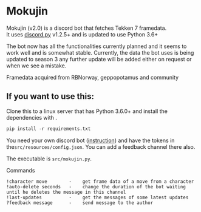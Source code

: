 # Mokujin

Mokujin (v2.0) is a discord bot that fetches Tekken 7 framedata.  
It uses [discord.py](https://github.com/Rapptz/discord.py) v1.2.5+ and is updated to use Python 3.6+

The bot now has all the functionalities currently planned and it seems to work well and is somewhat stable. Currently, the data the bot uses is being updated to season 3 any further update will be added either on request or when we see a mistake.

Framedata acquired from RBNorway, geppopotamus and community


## If you want to use this:

Clone this to a linux server that has Python 3.6.0+ and install the dependencies with .
```py
pip install -r requirements.txt
```
 
You need your own discord bot ([instruction](https://github.com/reactiflux/discord-irc/wiki/Creating-a-discord-bot-&-getting-a-token)) and have the tokens in the`src/resources/config.json`. You can add a feedback channel there also.


The executable is `src/mokujin.py`.

Commands
```
!character move        -    get frame data of a move from a character
!auto-delete seconds   -    change the duration of the bot waiting until he deletes the message in this channel
!last-updates          -    get the messages of some latest updates
?feedback message      -    send message to the author   
```
